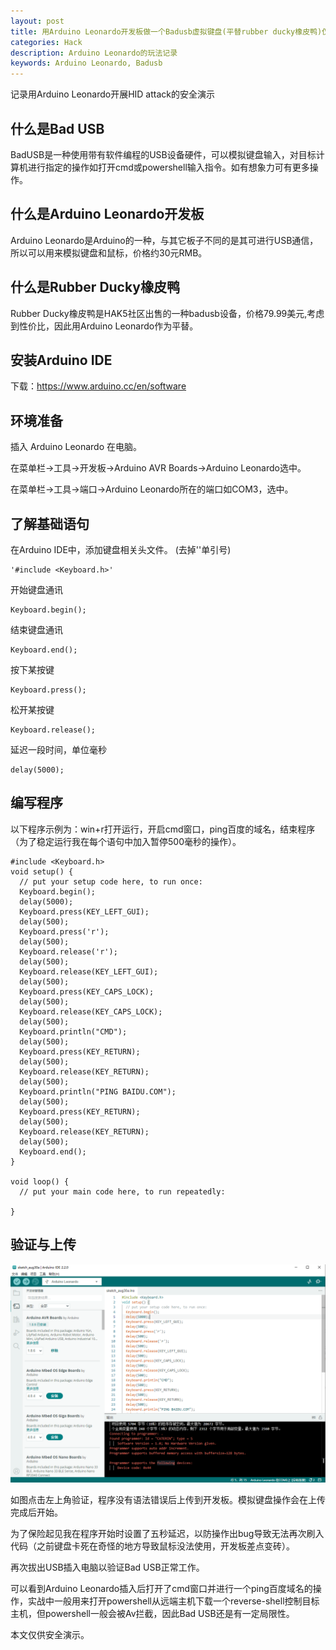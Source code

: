 ```yaml
---
layout: post
title: 用Arduino Leonardo开发板做一个Badusb虚拟键盘(平替rubber ducky橡皮鸭)仅供安全演示
categories: Hack
description: Arduino Leonardo的玩法记录
keywords: Arduino Leonardo, Badusb
---
```

记录用Arduino Leonardo开展HID attack的安全演示

## 什么是Bad USB

BadUSB是一种使用带有软件编程的USB设备硬件，可以模拟键盘输入，对目标计算机进行指定的操作如打开cmd或powershell输入指令。如有想象力可有更多操作。


## 什么是Arduino Leonardo开发板

Arduino Leonardo是Arduino的一种，与其它板子不同的是其可进行USB通信，所以可以用来模拟键盘和鼠标，价格约30元RMB。

## 什么是Rubber Ducky橡皮鸭

Rubber Ducky橡皮鸭是HAK5社区出售的一种badusb设备，价格79.99美元,考虑到性价比，因此用Arduino Leonardo作为平替。

## 安装Arduino IDE

下载：https://www.arduino.cc/en/software

## 环境准备

插入 Arduino Leonardo 在电脑。

在菜单栏->工具->开发板->Arduino AVR Boards->Arduino Leonardo选中。

在菜单栏->工具->端口->Arduino Leonardo所在的端口如COM3，选中。

## 了解基础语句

在Arduino IDE中，添加键盘相关头文件。 (去掉''单引号)

```
'#include <Keyboard.h>'  
```

开始键盘通讯

```
Keyboard.begin();
```

结束键盘通讯

```
Keyboard.end();
```

按下某按键

```
Keyboard.press();
```

松开某按键

```
Keyboard.release();
```

延迟一段时间，单位毫秒

```
delay(5000);
```

## 编写程序

以下程序示例为：win+r打开运行，开启cmd窗口，ping百度的域名，结束程序（为了稳定运行我在每个语句中加入暂停500毫秒的操作）。

```
#include <Keyboard.h>
void setup() {
  // put your setup code here, to run once:
  Keyboard.begin();
  delay(5000);
  Keyboard.press(KEY_LEFT_GUI);
  delay(500);
  Keyboard.press('r');
  delay(500);
  Keyboard.release('r');
  delay(500);
  Keyboard.release(KEY_LEFT_GUI);
  delay(500);
  Keyboard.press(KEY_CAPS_LOCK);
  delay(500);
  Keyboard.release(KEY_CAPS_LOCK);
  delay(500);
  Keyboard.println("CMD");
  delay(500);
  Keyboard.press(KEY_RETURN);
  delay(500);
  Keyboard.release(KEY_RETURN);
  delay(500);
  Keyboard.println("PING BAIDU.COM");
  delay(500);
  Keyboard.press(KEY_RETURN);
  delay(500);
  Keyboard.release(KEY_RETURN);
  delay(500);
  Keyboard.end();
}

void loop() {
  // put your main code here, to run repeatedly:

}

```

## 验证与上传

![images](\images\posts\2023-8-30-arduino-leonardo-badusb\arduino.PNG)

如图点击左上角验证，程序没有语法错误后上传到开发板。模拟键盘操作会在上传完成后开始。

为了保险起见我在程序开始时设置了五秒延迟，以防操作出bug导致无法再次刷入代码（之前键盘卡死在奇怪的地方导致鼠标没法使用，开发板差点变砖）。

再次拔出USB插入电脑以验证Bad USB正常工作。

可以看到Arduino Leonardo插入后打开了cmd窗口并进行一个ping百度域名的操作，实战中一般用来打开powershell从远端主机下载一个reverse-shell控制目标主机，但powershell一般会被Av拦截，因此Bad USB还是有一定局限性。

本文仅供安全演示。

